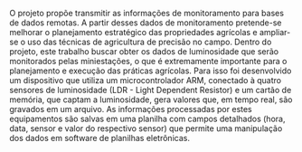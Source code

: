 O projeto propõe transmitir as informações de monitoramento para bases de dados remotas. A partir desses dados de monitoramento pretende-se melhorar o planejamento estratégico das propriedades agrícolas e ampliar-se o uso das técnicas de agricultura de precisão no campo. Dentro do projeto, este trabalho buscar obter os dados de luminosidade que serão monitorados pelas miniestações, o  que é extremamente importante para o planejamento e execução das práticas agrícolas. Para isso foi desenvolvido um dispositivo que utiliza um microcontrolador ARM, conectado à quatro sensores de luminosidade  (LDR -  Light Dependent Resistor) e um cartão de memória, que captam a luminosidade, gera valores que, em tempo real, são gravados em um arquivo. As informações processadas por estes equipamentos são salvas em uma planilha com campos detalhados (hora, data, sensor e valor do respectivo sensor) que permite uma manipulação dos dados em software de planilhas eletrônicas.
